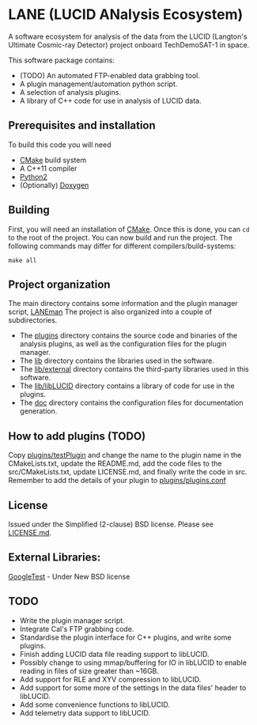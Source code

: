 # LANE (LUCID ANalysis Ecosystem)
A software ecosystem for analysis of the data from the LUCID 
(Langton's Ultimate Cosmic-ray Detector) project onboard TechDemoSAT-1 in space.

This software package contains:

* (TODO) An automated FTP-enabled data grabbing tool.
* A plugin management/automation python script.
* A selection of analysis plugins.
* A library of C++ code for use in analysis of LUCID data.


## Prerequisites and installation
To build this code you will need

* [CMake][] build system
* A C++11 compiler
* [Python2][]
* (Optionally) [Doxygen][]


## Building
First, you will need an installation of [CMake][].
Once this is done, you can `cd` to the root of
the project.
You can now build and run the project.
The following commands may differ for different compilers/build-systems:

```shell
make all
```


## Project organization
The main directory contains some information and the plugin manager script, 
[LANEman](LANEman.py)
The project is also organized into a couple of subdirectories.

* The [plugins](plugins) directory contains the source code and binaries of 
the analysis plugins, as well as the configuration files for the plugin 
manager.
* The [lib](lib) directory contains the libraries used in the software.
* The [lib/external](lib/external) directory contains the third-party 
libraries used in this software.
* The [lib/libLUCID](lib/libLUCID) directory contains a library of code for 
use in the plugins.
* The [doc](doc) directory contains the configuration files for documentation 
generation.


## How to add plugins (TODO)
Copy [plugins/testPlugin](plugins/testPlugin) and change the name to the plugin 
name in the CMakeLists.txt, update the README.md, add the code files to 
the src/CMakeLists.txt, update LICENSE.md, and finally write the code in src.
Remember to add the details of your plugin to [plugins/plugins.conf](plugins/plugins.conf)


## License
Issued under the Simplified (2-clause) BSD license.
Please see [LICENSE.md](LICENSE.md).


## External Libraries:

[GoogleTest][] - Under New BSD license



## TODO

* Write the plugin manager script.
* Integrate Cal's FTP grabbing code.
* Standardise the plugin interface for C++ plugins, and write some plugins.
* Finish adding LUCID data file reading support to libLUCID.
* Possibly change to using mmap/buffering for IO in libLUCID to enable reading 
in files of size greater than ~16GB.
* Add support for RLE and XYV compression to libLUCID.
* Add support for some more of the settings in the data files' header to 
libLUCID.
* Add some convenience functions to libLUCID.
* Add telemetry data support to libLUCID.


<!-- Links -->
[Doxygen]: http://www.doxygen.org
[CMake]: http://www.cmake.org
[GoogleTest]: https://code.google.com/p/googletest/
[Python2]: https://www.python.org/
